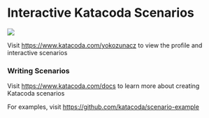 # Interactive Katacoda Scenarios

[![](http://shields.katacoda.com/katacoda/yokozunacz/count.svg)](https://www.katacoda.com/yokozunacz "Get your profile on Katacoda.com")

Visit https://www.katacoda.com/yokozunacz to view the profile and interactive scenarios

### Writing Scenarios
Visit https://www.katacoda.com/docs to learn more about creating Katacoda scenarios

For examples, visit https://github.com/katacoda/scenario-example
